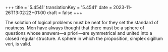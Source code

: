 +++
title = '5.4541'
translationKey = '5.4541'
date = 2023-11-26T13:02:22+01:00
draft = false
+++

The solution of logical problems must be neat for they set the standard of neatness.
Men have always thought that there must be a sphere of questions whose answers—a priori—are symmetrical and united into a closed regular structure.
A sphere in which the proposition, simplex sigillum veri, is valid.
